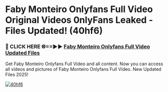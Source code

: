 # Faby Monteiro Onlyfans Full Video Original Videos 0nlyFans Leaked - Files Updated! (40hf6)

<h3>🔴 CLICK HERE 🌐==►► <a href="https://tinyurl.com/2jnfzry5" rel="nofollow">Faby Monteiro Onlyfans Full Video Updated Files</a></h3>

Get Faby Monteiro Onlyfans Full Video and all content. Now you can access all videos and pictures of Faby Monteiro Onlyfans Full Video. New Updated Files 2025!

[![40hf6](https://i.imgur.com/GyGTBgg.gif)](https://tinyurl.com/2jnfzry5)
